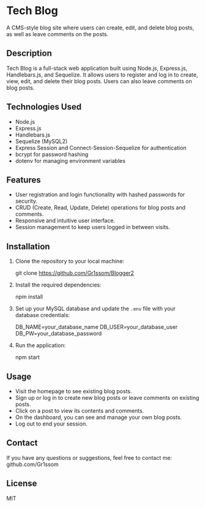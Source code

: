 # Tech Blog

A CMS-style blog site where users can create, edit, and delete blog posts, as well as leave comments on the posts.

## Description

Tech Blog is a full-stack web application built using Node.js, Express.js, Handlebars.js, and Sequelize. It allows users to register and log in to create, view, edit, and delete their blog posts. Users can also leave comments on blog posts.

## Technologies Used

- Node.js
- Express.js
- Handlebars.js
- Sequelize (MySQL2)
- Express Session and Connect-Session-Sequelize for authentication
- bcrypt for password hashing
- dotenv for managing environment variables

## Features

- User registration and login functionality with hashed passwords for security.
- CRUD (Create, Read, Update, Delete) operations for blog posts and comments.
- Responsive and intuitive user interface.
- Session management to keep users logged in between visits.

## Installation

1. Clone the repository to your local machine:

   git clone https://github.com/Gr1ssom/Blogger2

2. Install the required dependencies:

   npm install

3. Set up your MySQL database and update the `.env` file with your database credentials:

   DB_NAME=your_database_name
   DB_USER=your_database_user
   DB_PW=your_database_password

4. Run the application:

   npm start

## Usage

- Visit the homepage to see existing blog posts.
- Sign up or log in to create new blog posts or leave comments on existing posts.
- Click on a post to view its contents and comments.
- On the dashboard, you can see and manage your own blog posts.
- Log out to end your session.

## Contact

If you have any questions or suggestions, feel free to contact me: github.com/Gr1ssom

## License

MIT
